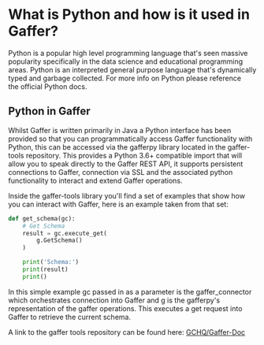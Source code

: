 # What is Python and how is it used in Gaffer?

Python is a popular high level programming language that's seen massive popularity specifically in the data science and educational programming areas. Python is an interpreted general purpose language that's dynamically typed and garbage collected. For more info on Python please reference the official Python docs.

## Python in Gaffer

Whilst Gaffer is written primarily in Java a Python interface has been provided so that you can programmatically access Gaffer functionality with Python, this can be accessed via the gafferpy library located in the gaffer-tools repository. This provides a Python 3.6+ compatible import that will allow you to speak directly to the Gaffer REST API, it supports persistent connections to Gaffer, connection via SSL and the associated python functionality to interact and extend Gaffer operations.

Inside the gaffer-tools library you'll find a set of examples that show how you can interact with Gaffer, here is an example taken from that set:

```py
def get_schema(gc):
    # Get Schema
    result = gc.execute_get(
        g.GetSchema()
    )

    print('Schema:')
    print(result)
    print()
```

In this simple example gc passed in as a parameter is the gaffer_connector which orchestrates connection into Gaffer and g is the gafferpy's representation of the gaffer operations. This executes a get request into Gaffer to retrieve the current schema.

A link to the gaffer tools repository can be found here: [GCHQ/Gaffer-Doc](https://github.com/gchq/gaffer-doc)